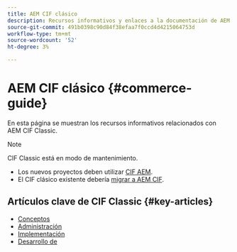 ```yaml
---
title: AEM CIF clásico
description: Recursos informativos y enlaces a la documentación de AEM CIF Classic
source-git-commit: 491b0398c90d84f38efaa7f0ccd4d4215064753d
workflow-type: tm+mt
source-wordcount: '52'
ht-degree: 3%

---
```


# AEM CIF clásico {#commerce-guide}

En esta página se muestran los recursos informativos relacionados con AEM CIF Classic.

>[!NOTE]
>
>CIF Classic está en modo de mantenimiento.
>
>* Los nuevos proyectos deben utilizar [CIF AEM](/help/commerce/home.md).
>* El CIF clásico existente debería [migrar a AEM CIF](/help/commerce/cif/migration.md).

>


## Artículos clave de CIF Classic {#key-articles}

* [Conceptos ](administering/concepts.md)
* [Administración](administering/generic.md)
* [Implementación](deploying/ecommerce.md)
* [Desarrollo de](developing/ecommerce.md)
